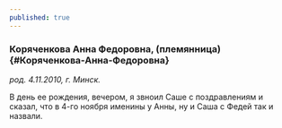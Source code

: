 ```yaml
---
published: true
---
```


### Коряченкова Анна Федоровна, (племянница) {#Коряченкова-Анна-Федоровна}

_род. 4.11.2010, г. Минск._

В день ее рождения, вечером, я звноил Саше с поздравлениям и сказал, что в 4-го ноября именины у Анны, ну и Саша с Федей так и назвали.
        
